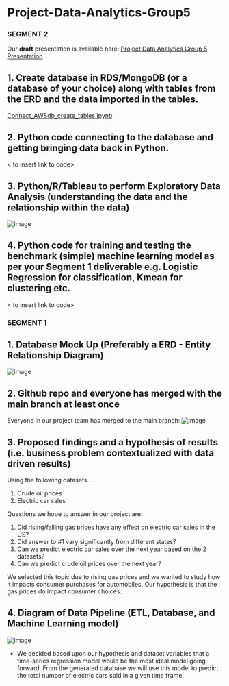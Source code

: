 # Project-Data-Analytics-Group5

### SEGMENT 2

Our **draft** presentation is available here: [Project Data Analytics Group 5 Presentation](https://docs.google.com/presentation/d/1aUmmhFLKrxk1ZIevb6XBO8-0x8Yc5DKfiZdjPkO4udA/edit?usp=sharing).

## 1. Create database in RDS/MongoDB (or a database of your choice) along with tables from the ERD and the data imported in the tables.
[Connect_AWSdb_create_tables.ipynb](https://github.com/mckjack/Project-Data-Analytics-Group5/blob/49c17b05d3aee51411c5ec0fdaf988c5ed866088/Connect_AWSdb_create_tables.ipynb)

## 2. Python code connecting to the database and getting bringing data back in Python.
< to insert link to code>

## 3. Python/R/Tableau to perform Exploratory Data Analysis (understanding the data and the relationship within the data)
![image](https://user-images.githubusercontent.com/100737452/181134805-2ce4fdfa-111c-4ebe-b656-6acfc15826ad.png)


## 4. Python code for training and testing the benchmark (simple) machine learning model as per your Segment 1 deliverable e.g. Logistic Regression for classification, Kmean for clustering etc.
< to insert link to code>


### SEGMENT 1

## 1. Database Mock Up (Preferably a ERD - Entity Relationship Diagram)
![image](https://user-images.githubusercontent.com/100737452/179638294-800abcb7-d0b4-4ac2-82b5-e4c165a400d9.png)


## 2. Github repo and everyone has merged with the main branch at least once
Everyone in our project team has merged to the main branch: ![image](https://user-images.githubusercontent.com/100737452/179632030-62c03404-f0aa-421b-b06b-240559ba574a.png)

## 3. Proposed findings and a hypothesis of results (i.e. business problem contextualized with data driven results)
Using the following datasets...
1. Crude oil prices
2. Electric car sales

Questions we hope to answer in our project are:
1. Did rising/falling gas prices have any effect on electric car sales in the US? 
2. Did answer to #1 vary significantly from different states?
3. Can we predict electric car sales over the next year based on the 2 datasets?
4. Can we predict crude oil prices over the next year?

We selected this topic due to rising gas prices and we wanted to study how it impacts consumer purchases for automobiles.  Our hypothesis is that the gas prices do impact consumer choices.

## 4. Diagram of Data Pipeline (ETL, Database, and Machine Learning model)
![image](https://user-images.githubusercontent.com/100737452/179631920-3db32829-3576-46e6-b218-e2d0657f6d25.png)
- We decided based upon our hypothesis and dataset variables that a time-series regression model would be the most ideal model going forward. From the generated database we will use this model to predict the total number of electric cars sold in a given time frame. 
